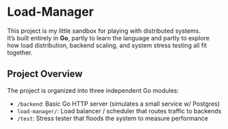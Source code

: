 # Load-Manager

This project is my little sandbox for playing with distributed systems.  
It’s built entirely in **Go**, partly to learn the language and partly to explore how load distribution, backend scaling, and system stress testing all fit together.

## Project Overview

The project is organized into three independent Go modules:

- `/backend`: Basic Go HTTP server (simulates a small service w/ Postgres)
- `load-manager/`: Load balancer / scheduler that routes traffic to backends
- `/test`: Stress tester that floods the system to measure performance
